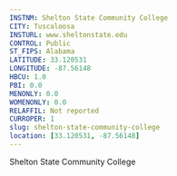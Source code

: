 ```yaml
---
INSTNM: Shelton State Community College
CITY: Tuscaloosa
INSTURL: www.sheltonstate.edu
CONTROL: Public
ST_FIPS: Alabama
LATITUDE: 33.120531
LONGITUDE: -87.56148
HBCU: 1.0
PBI: 0.0
MENONLY: 0.0
WOMENONLY: 0.0
RELAFFIL: Not reported
CURROPER: 1
slug: shelton-state-community-college
location: [33.120531, -87.56148]
---
```

Shelton State Community College